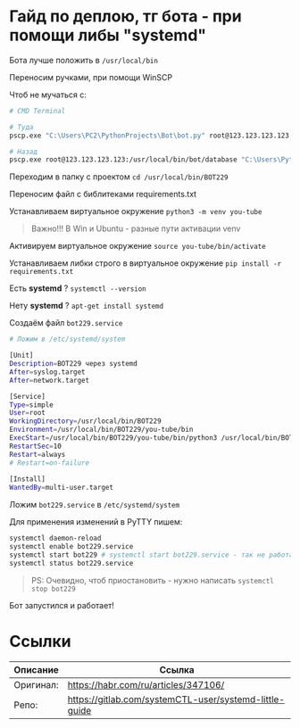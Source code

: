 # Гайд по деплою, тг бота - при помощи либы "systemd"

Бота лучше положить в `/usr/local/bin`

Переносим ручками, при помощи WinSCP

Чтоб не мучаться с:
```bash
# CMD Terminal

# Туда
pscp.exe "C:\Users\PC2\PythonProjects\Bot\bot.py" root@123.123.123.123:/usr/local/bin/bot

# Назад
pscp.exe root@123.123.123.123:/usr/local/bin/bot/database "C:\Users\PythonProjects\Desktop
```

Переходим в папку с проектом
`cd /usr/local/bin/BOT229`

Переносим файл с библитеками requirements.txt

Устанавливаем виртуальное окружение
`python3 -m venv you-tube`
> Важно!!! В Win и Ubuntu - разные пути активации venv

Активируем виртуальное окружение
`source you-tube/bin/activate`

Устанавливаем либки строго в виртуальное окружение
`pip install -r requirements.txt`

Есть **systemd** ?
`systemctl --version`

Нету **systemd** ?
`apt-get install systemd`

Создаём файл `bot229.service`
```bash
# Ложим в /etc/systemd/system

[Unit]
Description=BOT229 через systemd
After=syslog.target
After=network.target

[Service]
Type=simple
User=root
WorkingDirectory=/usr/local/bin/BOT229
Environment=/usr/local/bin/BOT229/you-tube/bin
ExecStart=/usr/local/bin/BOT229/you-tube/bin/python3 /usr/local/bin/BOT229/main.py
RestartSec=10
Restart=always
# Restart=on-failure
 
[Install]
WantedBy=multi-user.target

```

Ложим `bot229.service` в `/etc/systemd/system`

Для применения изменений в PyTTY пишем:
```bash
systemctl daemon-reload
systemctl enable bot229.service
systemctl start bot229 # systemctl start bot229.service - так не работает!
systemctl status bot229.service
```
> PS: Очевидно, чтоб приостановить - нужно написать `systemctl stop bot229`

Бот запустился и работает!

# Ссылки
| Описание | Ссылка |
| ------ | ------ |
Оригинал: | https://habr.com/ru/articles/347106/
Репо: | https://gitlab.com/systemCTL-user/systemd-little-guide
